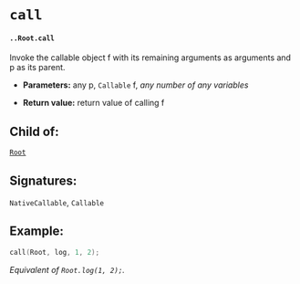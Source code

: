 # `call`

#### `..Root.call`

Invoke the callable object f with its remaining arguments as arguments and p as its parent.

* **Parameters:** any p, `Callable` f, _any number of any variables_

* **Return value:** return value of calling f

## Child of:

[`Root`](docs..Root.md)

## Signatures:

`NativeCallable`, `Callable`

## Example:

```c
call(Root, log, 1, 2);
```

_Equivalent of `Root.log(1, 2);`._
